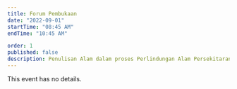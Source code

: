 ```yaml
---
title: Forum Pembukaan
date: "2022-09-01"
startTime: "08:45 AM"
endTime: "10:45 AM"

order: 1
published: false
description: Penulisan Alam dalam proses Perlindungan Alam Persekitaran Semulajadi dan Pertumbuhan Ekonomi.
---
```


This event has no details.
